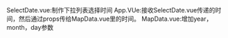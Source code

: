 SelectDate.vue:制作下拉列表选择时间
App.VUe:接收SelectDate.vue传递的时间，然后通过props传给MapData.vue里的时间。
MapData.vue:增加year，month，day参数
